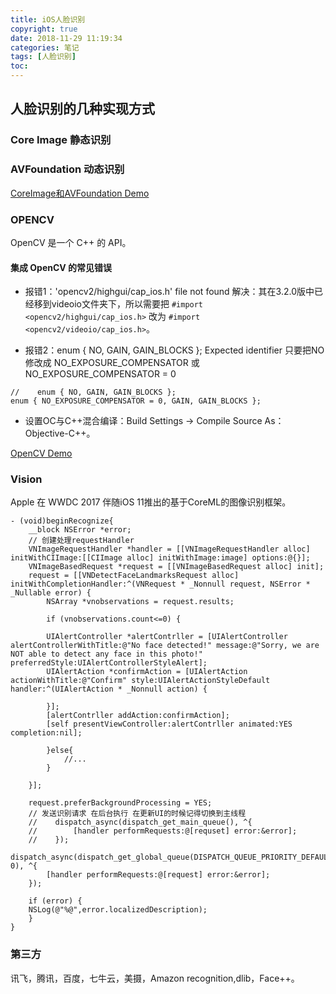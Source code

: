 ```yaml
---
title: iOS人脸识别
copyright: true
date: 2018-11-29 11:19:34
categories: 笔记
tags: [人脸识别]
toc:
---
```


## 人脸识别的几种实现方式
### Core Image 静态识别
### AVFoundation 动态识别
[CoreImage和AVFoundation Demo](https://github.com/guchunli/FaceDetectorDemo)

<!--more-->
### OPENCV 
OpenCV 是一个 C++ 的 API。

#### 集成 OpenCV 的常见错误
* 报错1：'opencv2/highgui/cap_ios.h' file not found
解决：其在3.2.0版中已经移到videoio文件夹下，所以需要把 `#import <opencv2/highgui/cap_ios.h>` 改为 `#import <opencv2/videoio/cap_ios.h>`。

* 报错2：enum { NO, GAIN, GAIN_BLOCKS };    Expected identifier
只要把NO修改成 NO_EXPOSURE_COMPENSATOR 或 NO_EXPOSURE_COMPENSATOR = 0
```
//    enum { NO, GAIN, GAIN_BLOCKS };
enum { NO_EXPOSURE_COMPENSATOR = 0, GAIN, GAIN_BLOCKS };
```

* 设置OC与C++混合编译：Build Settings -> Compile Source As：Objective-C++。

[OpenCV Demo](https://github.com/guchunli/OpenCVFaceDemo)


### Vision
Apple 在 WWDC 2017 伴随iOS 11推出的基于CoreML的图像识别框架。
```
- (void)beginRecognize{
    __block NSError *error;
    // 创建处理requestHandler
    VNImageRequestHandler *handler = [[VNImageRequestHandler alloc] initWithCIImage:[[CIImage alloc] initWithImage:image] options:@{}];
    VNImageBasedRequest *request = [[VNImageBasedRequest alloc] init];
    request = [[VNDetectFaceLandmarksRequest alloc] initWithCompletionHandler:^(VNRequest * _Nonnull request, NSError * _Nullable error) {
        NSArray *vnobservations = request.results;

        if (vnobservations.count<=0) {

        UIAlertController *alertContrller = [UIAlertController alertControllerWithTitle:@"No face detected!" message:@"Sorry, we are NOT able to detect any face in this photo!" preferredStyle:UIAlertControllerStyleAlert];
        UIAlertAction *confirmAction = [UIAlertAction actionWithTitle:@"Confirm" style:UIAlertActionStyleDefault handler:^(UIAlertAction * _Nonnull action) {
        
        }];
        [alertContrller addAction:confirmAction];
        [self presentViewController:alertContrller animated:YES completion:nil];

        }else{
            //...
        }

    }];

    request.preferBackgroundProcessing = YES;
    // 发送识别请求 在后台执行 在更新UI的时候记得切换到主线程
    //    dispatch_async(dispatch_get_main_queue(), ^{
    //        [handler performRequests:@[requset] error:&error];
    //    });
    dispatch_async(dispatch_get_global_queue(DISPATCH_QUEUE_PRIORITY_DEFAULT, 0), ^{
        [handler performRequests:@[request] error:&error];
    });

    if (error) {
    NSLog(@"%@",error.localizedDescription);
    }
}
```

### 第三方
讯飞，腾讯，百度，七牛云，美摄，Amazon recognition,dlib，Face++。
